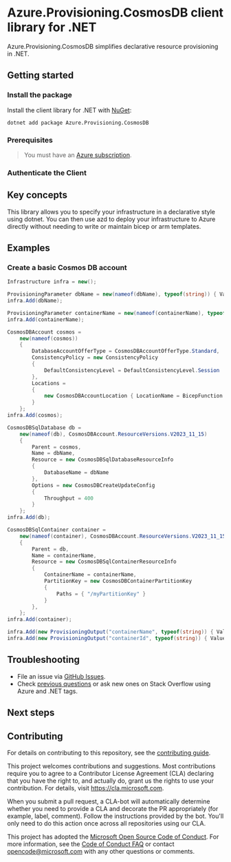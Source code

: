 # Azure.Provisioning.CosmosDB client library for .NET

Azure.Provisioning.CosmosDB simplifies declarative resource provisioning in .NET.

## Getting started

### Install the package

Install the client library for .NET with [NuGet](https://www.nuget.org/ ):

```dotnetcli
dotnet add package Azure.Provisioning.CosmosDB
```

### Prerequisites

> You must have an [Azure subscription](https://azure.microsoft.com/free/dotnet/).

### Authenticate the Client

## Key concepts

This library allows you to specify your infrastructure in a declarative style using dotnet.  You can then use azd to deploy your infrastructure to Azure directly without needing to write or maintain bicep or arm templates.

## Examples

### Create a basic Cosmos DB account

```C# Snippet:CosmosDBBasic
Infrastructure infra = new();

ProvisioningParameter dbName = new(nameof(dbName), typeof(string)) { Value = "orders" };
infra.Add(dbName);

ProvisioningParameter containerName = new(nameof(containerName), typeof(string)) { Value = "products" };
infra.Add(containerName);

CosmosDBAccount cosmos =
    new(nameof(cosmos))
    {
        DatabaseAccountOfferType = CosmosDBAccountOfferType.Standard,
        ConsistencyPolicy = new ConsistencyPolicy
        {
            DefaultConsistencyLevel = DefaultConsistencyLevel.Session
        },
        Locations =
        {
            new CosmosDBAccountLocation { LocationName = BicepFunction.GetResourceGroup().Location }
        }
    };
infra.Add(cosmos);

CosmosDBSqlDatabase db =
    new(nameof(db), CosmosDBAccount.ResourceVersions.V2023_11_15)
    {
        Parent = cosmos,
        Name = dbName,
        Resource = new CosmosDBSqlDatabaseResourceInfo
        {
            DatabaseName = dbName
        },
        Options = new CosmosDBCreateUpdateConfig
        {
            Throughput = 400
        }
    };
infra.Add(db);

CosmosDBSqlContainer container =
    new(nameof(container), CosmosDBAccount.ResourceVersions.V2023_11_15)
    {
        Parent = db,
        Name = containerName,
        Resource = new CosmosDBSqlContainerResourceInfo
        {
            ContainerName = containerName,
            PartitionKey = new CosmosDBContainerPartitionKey
            {
                Paths = { "/myPartitionKey" }
            }
        },
    };
infra.Add(container);

infra.Add(new ProvisioningOutput("containerName", typeof(string)) { Value = container.Name });
infra.Add(new ProvisioningOutput("containerId", typeof(string)) { Value = container.Id });
```

## Troubleshooting

-   File an issue via [GitHub Issues](https://github.com/Azure/azure-sdk-for-net/issues).
-   Check [previous questions](https://stackoverflow.com/questions/tagged/azure+.net) or ask new ones on Stack Overflow using Azure and .NET tags.

## Next steps

## Contributing

For details on contributing to this repository, see the [contributing
guide][cg].

This project welcomes contributions and suggestions. Most contributions
require you to agree to a Contributor License Agreement (CLA) declaring
that you have the right to, and actually do, grant us the rights to use
your contribution. For details, visit <https://cla.microsoft.com>.

When you submit a pull request, a CLA-bot will automatically determine
whether you need to provide a CLA and decorate the PR appropriately
(for example, label, comment). Follow the instructions provided by the
bot. You'll only need to do this action once across all repositories
using our CLA.

This project has adopted the [Microsoft Open Source Code of Conduct][coc]. For
more information, see the [Code of Conduct FAQ][coc_faq] or contact
<opencode@microsoft.com> with any other questions or comments.

<!-- LINKS -->
[cg]: https://github.com/Azure/azure-sdk-for-net/blob/main/sdk/resourcemanager/Azure.ResourceManager/docs/CONTRIBUTING.md
[coc]: https://opensource.microsoft.com/codeofconduct/
[coc_faq]: https://opensource.microsoft.com/codeofconduct/faq/
